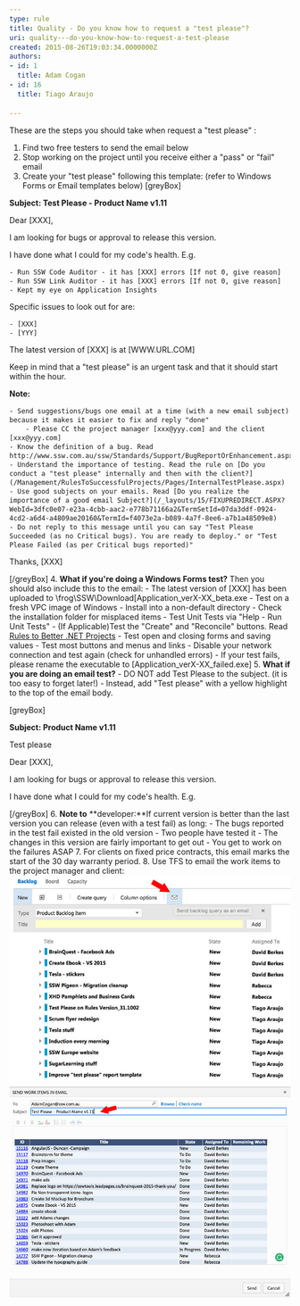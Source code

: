 ```yaml
---
type: rule
title: Quality - Do you know how to request a "test please"?
uri: quality---do-you-know-how-to-request-a-test-please
created: 2015-08-26T19:03:34.0000000Z
authors:
- id: 1
  title: Adam Cogan
- id: 16
  title: Tiago Araujo

---
```


These are the steps you should take when request a "test please" :

1. Find two free testers to send the email below
2. Stop working on the project until you receive either a "pass" or "fail" email
3. Create your "test please" following this template: (refer to Windows Forms or Email templates below)
[greyBox]
 
**Subject: Test Please - Product Name v1.11**

Dear [XXX],

I am looking for bugs or approval to release this version.

I have done what I could for my code's health. E.g.

    - Run SSW Code Auditor - it has [XXX] errors [If not 0, give reason]
    - Run SSW Link Auditor - it has [XXX] errors [If not 0, give reason]
    - Kept my eye on Application Insights


Specific issues to look out for are:

    - [XXX]
    - [YYY]


The latest version of [XXX] is at [WWW.URL.COM]

Keep in mind that a "test please" is an urgent task and that it should start within the hour.

**Note:**

    - Send suggestions/bugs one email at a time (with a new email subject) because it makes it easier to fix and reply "done"
        - Please CC the project manager [xxx@yyy.com] and the client [xxx@yyy.com]
    - Know the definition of a bug. Read http://www.ssw.com.au/ssw/Standards/Support/BugReportOrEnhancement.aspx
    - Understand the importance of testing. Read the rule on [Do you conduct a "test please" internally and then with the client?](/Management/RulesToSuccessfulProjects/Pages/InternalTestPlease.aspx)
    - Use good subjects on your emails. Read [Do you realize the importance of a good email Subject?](/_layouts/15/FIXUPREDIRECT.ASPX?WebId=3dfc0e07-e23a-4cbb-aac2-e778b71166a2&TermSetId=07da3ddf-0924-4cd2-a6d4-a4809ae20160&TermId=f4073e2a-b089-4a7f-8ee6-a7b1a48509e8)
    - Do not reply to this message until you can say "Test Please Succeeded (as no Critical bugs). You are ready to deploy." or "Test Please Failed (as per Critical bugs reported)"


Thanks, [XXX]
 
[/greyBox]
4. **What if you're doing a Windows Forms test?**     Then you should also include this to the email:
    - The latest version of [XXX] has been uploaded to \\frog\SSW\Download\[Application\_verX-XX\_beta.exe
    - Test on a fresh VPC image of Windows
    - Install into a non-default directory
    - Check the installation folder for misplaced items
    - Test Unit Tests via "Help - Run Unit Tests"
    - (If Applicable)Test the "Create" and "Reconcile" buttons. Read [Rules to Better .NET Projects](/_layouts/15/FIXUPREDIRECT.ASPX?WebId=3dfc0e07-e23a-4cbb-aac2-e778b71166a2&TermSetId=07da3ddf-0924-4cd2-a6d4-a4809ae20160&TermId=d384ebb3-3679-41cc-b05a-d439fa76cd35)
    - Test open and closing forms and saving values
    - Test most buttons and menus and links
    - Disable your network connection and test again (check for unhandled errors)
    - If your test fails, please rename the executable to [Application\_verX-XX\_failed.exe]
5. **What if you are doing an email test?**
    - DO NOT add Test Please to the subject. (it is too easy to forget later!)
    - Instead, add "Test please" with a yellow highlight to the top of the email body.


[greyBox]
 
**Subject: Product Name v1.11**

Test please


Dear [XXX],

I am looking for bugs or approval to release this version.

I have done what I could for my code's health. E.g.
 
[/greyBox]
6. **Note to** **developer:**If current version is better than the last version you can release (even with a test fail) as long:
    - The bugs reported in the test fail existed in the old version
    - Two people have tested it
    - The changes in this version are fairly important to get out
    - You get to work on the failures ASAP
7. For clients on fixed price contracts, this email marks the start of the 30 day warranty period.
8. Use TFS to email the work items to the project manager and client:  
![TFS makes it easy to export work items](tfs-backlog-email.jpg)
![How the email is generated](tfs-backlog-email-2.jpg)
